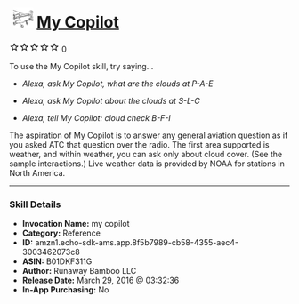 # &nbsp;<img src="skill_icon" alt="My Copilot icon" width="36"> [My Copilot](http://alexa.amazon.com/#skills/amzn1.echo-sdk-ams.app.8f5b7989-cb58-4355-aec4-3003462073c8)
![0 stars](../../images/ic_star_border_black_18dp_1x.png)![0 stars](../../images/ic_star_border_black_18dp_1x.png)![0 stars](../../images/ic_star_border_black_18dp_1x.png)![0 stars](../../images/ic_star_border_black_18dp_1x.png)![0 stars](../../images/ic_star_border_black_18dp_1x.png) 0

To use the My Copilot skill, try saying...

* *Alexa, ask My Copilot, what are the clouds at P-A-E*

* *Alexa, ask My Copilot about the clouds at S-L-C*

* *Alexa, tell My Copilot: cloud check B-F-I*

The aspiration of My Copilot is to answer any general aviation question as if you asked ATC that question over the radio. The first area supported is weather, and within weather, you can ask only about cloud cover. (See the sample interactions.) Live weather data is provided by NOAA for stations in North America.

***

### Skill Details

* **Invocation Name:** my copilot
* **Category:** Reference
* **ID:** amzn1.echo-sdk-ams.app.8f5b7989-cb58-4355-aec4-3003462073c8
* **ASIN:** B01DKF311G
* **Author:** Runaway Bamboo LLC
* **Release Date:** March 29, 2016 @ 03:32:36
* **In-App Purchasing:** No
